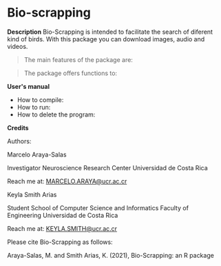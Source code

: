 # Bio-scrapping



**Description**
Bio-Scrapping is intended to facilitate the search of diferent kind of birds. With this package you can download images, audio and videos. 

> The main features of the package are:


> The package offers functions to:

**User's manual**

* How to compile:
* How to run:
* How to delete the program:


**Credits**

Authors: 

Marcelo Araya-Salas

Investigator
Neuroscience Research Center
Universidad de Costa Rica

Reach me at: MARCELO.ARAYA@ucr.ac.cr

Keyla Smith Arias

Student
School of Computer Science and Informatics
Faculty of Engineering
Universidad de Costa Rica

Reach me at: KEYLA.SMITH@ucr.ac.cr

Please cite Bio-Scrapping as follows:

Araya-Salas, M. and Smith Arias, K. (2021), Bio-Scrapping: an R package 